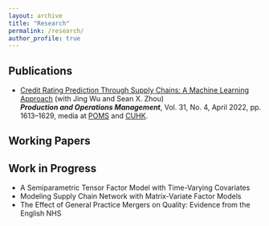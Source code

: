 ```yaml
---
layout: archive
title: "Research"
permalink: /research/
author_profile: true
---
```


<!--
{% if author.googlescholar %}
  You can also find my articles on <u><a href="{{author.googlescholar}}">my Google Scholar profile</a>.</u>
{% endif %}

{% include base_path %}

{% for post in site.research reversed %}
  {% include archive-single.html %}
{% endfor %}
-->

## Publications

* [Credit Rating Prediction Through Supply Chains: A Machine Learning Approach](https://doi.org/10.1111/poms.13634) (with Jing Wu and Sean X. Zhou)\
    ***Production and Operations Management***, Vol. 31, No. 4, April 2022, pp. 1613–1629, media at [POMS](https://youtu.be/ybiD_tnwa2g) and [CUHK](https://cbk.bschool.cuhk.edu.hk/supply-chain-health-a-new-way-to-predict-credit-ratings/).


## Working Papers


## Work in Progress

* A Semiparametric Tensor Factor Model with Time-Varying Covariates
* Modeling Supply Chain Network with Matrix-Variate Factor Models
* The Effect of General Practice Mergers on Quality: Evidence from the English NHS

